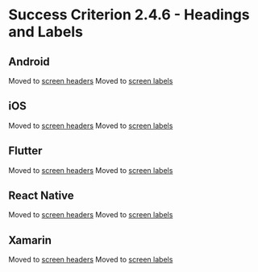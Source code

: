 # Success Criterion 2.4.6 - Headings and Labels

## Android

Moved to [screen headers](../screen-headers.md)
Moved to [screen labels](../screen-labels.md)

## iOS

Moved to [screen headers](../screen-headers.md)
Moved to [screen labels](../screen-labels.md)

## Flutter

Moved to [screen headers](../screen-headers.md)
Moved to [screen labels](../screen-labels.md)

## React Native

Moved to [screen headers](../screen-headers.md)
Moved to [screen labels](../screen-labels.md)

## Xamarin

Moved to [screen headers](../screen-headers.md)
Moved to [screen labels](../screen-labels.md)
